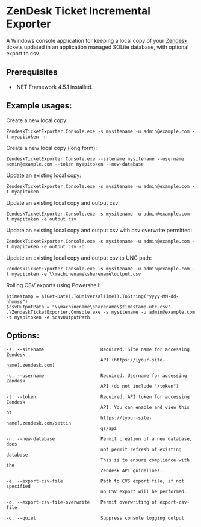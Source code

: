 ZenDesk Ticket Incremental Exporter
===================================

A Windows console application for keeping a local copy of your [Zendesk](http://www.zendesk.com/) tickets updated in an application managed SQLite database, with optional export to csv.

Prerequisites
-------------
- .NET Framework 4.5.1 installed.

Example usages:
---------------
Create a new local copy:

`ZendeskTicketExporter.Console.exe -s mysitename -u admin@example.com -t myapitoken -n`

Create a new local copy (long form):

`ZendeskTicketExporter.Console.exe --sitename mysitename --username admin@example.com --token myapitoken --new-database`

Update an existing local copy:

`ZendeskTicketExporter.Console.exe -s mysitename -u admin@example.com -t myapitoken`

Update an existing local copy and output csv:

`ZendeskTicketExporter.Console.exe -s mysitename -u admin@example.com -t myapitoken -e output.csv`

Update an existing local copy and output csv with csv overwrite permitted:

`ZendeskTicketExporter.Console.exe -s mysitename -u admin@example.com -t myapitoken -e output.csv -o`

Update an existing local copy and output csv to UNC path:

`ZendeskTicketExporter.Console.exe -s mysitename -u admin@example.com -t myapitoken -e \\machinename\sharename\output.csv`

Rolling CSV exports using Powershell:

```
$timestamp = $(Get-Date).ToUniversalTime().ToString("yyyy-MM-dd-hhmmss")
$csvOutputPath = "\\machinename\sharename\$timestamp-utc.csv"
.\ZendeskTicketExporter.Console.exe -s mysitename -u admin@example.com -t myapitoken -e $csvOutputPath
```

Options:
--------
```
-s, --sitename                     Required. Site name for accessing Zendesk
                                   API (https://[your-site-name].zendesk.com)

-u, --username                     Required. Username for accessing Zendesk
                                   API (do not include "/token")

-t, --token                        Required. API token for accessing Zendesk
                                   API. You can enable and view this at
                                   https://[your-site-name].zendesk.com/settin
                                   gs/api

-n, --new-database                 Permit creation of a new database, does
                                   not permit refresh of existing database.
                                   This is to ensure compliance with the
                                   Zendesk API guidelines.

-e, --export-csv-file              Path to CVS export file, if not specified
                                   no CSV export will be performed.

-o, --export-csv-file-overwrite    Permit overwriting of export-csv-file

-q, --quiet                        Suppress console logging output
```
